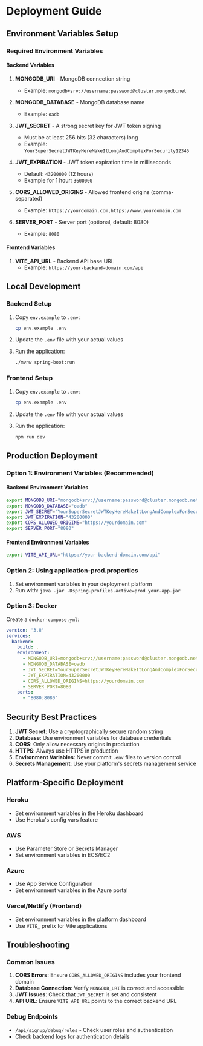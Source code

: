 # Deployment Guide

## Environment Variables Setup

### Required Environment Variables

#### Backend Variables

1. **MONGODB_URI** - MongoDB connection string
   - Example: `mongodb+srv://username:password@cluster.mongodb.net`

2. **MONGODB_DATABASE** - MongoDB database name
   - Example: `oadb`

3. **JWT_SECRET** - A strong secret key for JWT token signing
   - Must be at least 256 bits (32 characters) long
   - Example: `YourSuperSecretJWTKeyHereMakeItLongAndComplexForSecurity12345`

4. **JWT_EXPIRATION** - JWT token expiration time in milliseconds
   - Default: `43200000` (12 hours)
   - Example for 1 hour: `3600000`

5. **CORS_ALLOWED_ORIGINS** - Allowed frontend origins (comma-separated)
   - Example: `https://yourdomain.com,https://www.yourdomain.com`

6. **SERVER_PORT** - Server port (optional, default: 8080)
   - Example: `8080`

#### Frontend Variables

1. **VITE_API_URL** - Backend API base URL
   - Example: `https://your-backend-domain.com/api`

## Local Development

### Backend Setup

1. Copy `env.example` to `.env`:
   ```bash
   cp env.example .env
   ```

2. Update the `.env` file with your actual values

3. Run the application:
   ```bash
   ./mvnw spring-boot:run
   ```

### Frontend Setup

1. Copy `env.example` to `.env`:
   ```bash
   cp env.example .env
   ```

2. Update the `.env` file with your actual values

3. Run the application:
   ```bash
   npm run dev
   ```

## Production Deployment

### Option 1: Environment Variables (Recommended)

#### Backend Environment Variables
```bash
export MONGODB_URI="mongodb+srv://username:password@cluster.mongodb.net"
export MONGODB_DATABASE="oadb"
export JWT_SECRET="YourSuperSecretJWTKeyHereMakeItLongAndComplexForSecurity12345"
export JWT_EXPIRATION="43200000"
export CORS_ALLOWED_ORIGINS="https://yourdomain.com"
export SERVER_PORT="8080"
```

#### Frontend Environment Variables
```bash
export VITE_API_URL="https://your-backend-domain.com/api"
```

### Option 2: Using application-prod.properties

1. Set environment variables in your deployment platform
2. Run with: `java -jar -Dspring.profiles.active=prod your-app.jar`

### Option 3: Docker

Create a `docker-compose.yml`:

```yaml
version: '3.8'
services:
  backend:
    build: .
    environment:
      - MONGODB_URI=mongodb+srv://username:password@cluster.mongodb.net
      - MONGODB_DATABASE=oadb
      - JWT_SECRET=YourSuperSecretJWTKeyHereMakeItLongAndComplexForSecurity12345
      - JWT_EXPIRATION=43200000
      - CORS_ALLOWED_ORIGINS=https://yourdomain.com
      - SERVER_PORT=8080
    ports:
      - "8080:8080"
```

## Security Best Practices

1. **JWT Secret**: Use a cryptographically secure random string
2. **Database**: Use environment variables for database credentials
3. **CORS**: Only allow necessary origins in production
4. **HTTPS**: Always use HTTPS in production
5. **Environment Variables**: Never commit `.env` files to version control
6. **Secrets Management**: Use your platform's secrets management service

## Platform-Specific Deployment

### Heroku
- Set environment variables in the Heroku dashboard
- Use Heroku's config vars feature

### AWS
- Use Parameter Store or Secrets Manager
- Set environment variables in ECS/EC2

### Azure
- Use App Service Configuration
- Set environment variables in the Azure portal

### Vercel/Netlify (Frontend)
- Set environment variables in the platform dashboard
- Use `VITE_` prefix for Vite applications

## Troubleshooting

### Common Issues

1. **CORS Errors**: Ensure `CORS_ALLOWED_ORIGINS` includes your frontend domain
2. **Database Connection**: Verify `MONGODB_URI` is correct and accessible
3. **JWT Issues**: Check that `JWT_SECRET` is set and consistent
4. **API URL**: Ensure `VITE_API_URL` points to the correct backend URL

### Debug Endpoints

- `/api/signup/debug/roles` - Check user roles and authentication
- Check backend logs for authentication details 